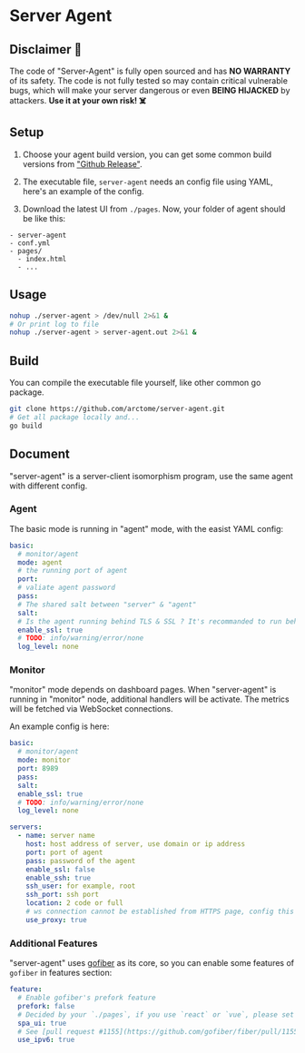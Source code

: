 # Server Agent

## Disclaimer 🚨

The code of "Server-Agent" is fully open sourced and has __NO WARRANTY__ of its safety. The code is not fully tested so may contain critical vulnerable bugs, which will make your server dangerous or even __BEING HIJACKED__ by attackers. __Use it at your own risk! ☠️__

## Setup

1. Choose your agent build version, you can get some common build versions from ["Github Release"](https://github.com/arctome/server-agent/releases/).

2. The executable file, `server-agent` needs an config file using YAML, here's an example of the config.

3. Download the latest UI from `./pages`. Now, your folder of agent should be like this:

```
- server-agent
- conf.yml
- pages/
  - index.html
  - ...
```

## Usage

```bash
nohup ./server-agent > /dev/null 2>&1 &
# Or print log to file
nohup ./server-agent > server-agent.out 2>&1 &
```

## Build

You can compile the executable file yourself, like other common go package.

```bash
git clone https://github.com/arctome/server-agent.git
# Get all package locally and...
go build
```

## Document

"server-agent" is a server-client isomorphism program, use the same agent with different config.

### Agent

The basic mode is running in "agent" mode, with the easist YAML config:

```yaml
basic:
  # monitor/agent
  mode: agent
  # the running port of agent
  port: 
  # valiate agent password
  pass: 
  # The shared salt between "server" & "agent"
  salt: 
  # Is the agent running behind TLS & SSL ? It's recommanded to run behind SSL for encryption.
  enable_ssl: true
  # TODO: info/warning/error/none
  log_level: none
```

### Monitor

"monitor" mode depends on dashboard pages. When "server-agent" is running in "monitor" node, additional handlers will be activate. The metrics will be fetched via WebSocket connections.

An example config is here:

```yaml
basic:
  # monitor/agent
  mode: monitor
  port: 8989
  pass: 
  salt: 
  enable_ssl: true
  # TODO: info/warning/error/none
  log_level: none

servers:
  - name: server name
    host: host address of server, use domain or ip address
    port: port of agent
    pass: password of the agent
    enable_ssl: false
    enable_ssh: true
    ssh_user: for example, root
    ssh_port: ssh port
    location: 2 code or full 
    # ws connection cannot be established from HTTPS page, config this to `true` to use monitor's proxy socket instead.
    use_proxy: true
```

### Additional Features

"server-agent" uses [gofiber](https://github.com/gofiber/fiber) as its core, so you can enable some features of `gofiber` in features section:

```yaml
feature:
  # Enable gofiber's prefork feature
  prefork: false
  # Decided by your `./pages`, if you use `react` or `vue`, please set this to `true`
  spa_ui: true
  # See [pull request #1155](https://github.com/gofiber/fiber/pull/1155), for ipv6 only server.
  use_ipv6: true
```